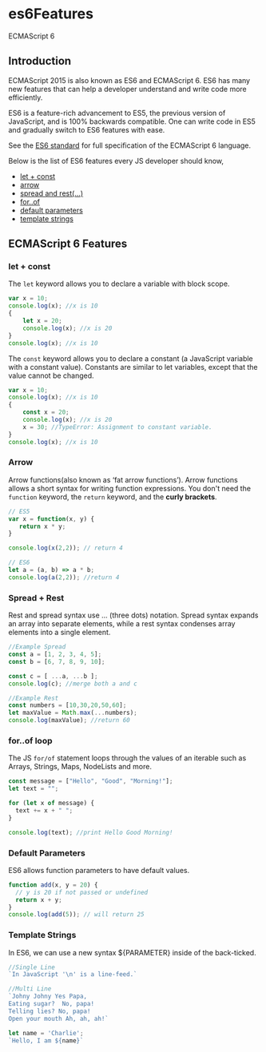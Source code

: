 # es6Features
ECMAScript 6

## Introduction
ECMAScript 2015 is also known as ES6 and ECMAScript 6. ES6 has many new features that can help a developer understand and write code more efficiently.

ES6 is a feature-rich advancement to ES5, the previous version of JavaScript, and is 100% backwards compatible. One can write code in ES5 and gradually switch to ES6 features with ease.

See the [ES6 standard](http://www.ecma-international.org/ecma-262/6.0/) for full specification of the ECMAScript 6 language.

Below is the list of ES6 features every JS developer should know,
- [let + const](#let--const)
- [arrow](#arrow)
- [spread and rest(...)](#spread--rest)
- [for..of](#forof-loop)
- [default parameters](#default-parameters)
- [template strings](#template-strings)

## ECMAScript 6 Features

### let + const

The `let` keyword allows you to declare a variable with block scope.

```Javascript
var x = 10;
console.log(x); //x is 10
{
    let x = 20;
    console.log(x); //x is 20
}
console.log(x); //x is 10
```

The `const` keyword allows you to declare a constant (a JavaScript variable with a constant value).
Constants are similar to let variables, except that the value cannot be changed.

```Javascript
var x = 10;
console.log(x); //x is 10
{
    const x = 20;
    console.log(x); //x is 20
    x = 30; //TypeError: Assignment to constant variable.
}
console.log(x); //x is 10
```
### Arrow
Arrow functions(also known as ‘fat arrow functions’). Arrow functions allows a short syntax for writing function expressions.
You don't need the `function` keyword, the `return` keyword, and the **curly brackets**.

``` Javascript
// ES5
var x = function(x, y) {
   return x * y;
}

console.log(x(2,2)); // return 4

// ES6
let a = (a, b) => a * b;
console.log(a(2,2)); //return 4
```

### Spread + Rest
Rest and spread syntax use … (three dots) notation.
Spread syntax expands an array into separate elements, while a rest syntax condenses array elements into a single element.

``` Javascript
//Example Spread
const a = [1, 2, 3, 4, 5];
const b = [6, 7, 8, 9, 10];

const c = [ ...a, ...b ];
console.log(c); //merge both a and c

//Example Rest
const numbers = [10,30,20,50,60];
let maxValue = Math.max(...numbers);
console.log(maxValue); //return 60
```

### for..of loop
The JS `for/of` statement loops through the values of an iterable such as Arrays, Strings, Maps, NodeLists and more.

``` JavaScript
const message = ["Hello", "Good", "Morning!"];
let text = "";

for (let x of message) {
  text += x + " ";
}

console.log(text); //print Hello Good Morning!
```

### Default Parameters
ES6 allows function parameters to have default values.

``` JavaScript
function add(x, y = 20) {
  // y is 20 if not passed or undefined
  return x + y;
}
console.log(add(5)); // will return 25
```

### Template Strings
In ES6, we can use a new syntax ${PARAMETER} inside of the back-ticked.

``` JavaScript
//Single Line
`In JavaScript '\n' is a line-feed.`

//Multi Line
`Johny Johny Yes Papa,     
Eating sugar?  No, papa!
Telling lies? No, papa!
Open your mouth Ah, ah, ah!`

let name = 'Charlie';
`Hello, I am ${name}`
```

